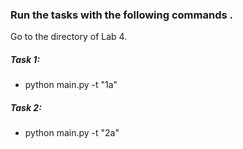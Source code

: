 ### Run the tasks with the following commands . 

Go to the directory of Lab 4.

##### Task 1:
- python main.py -t "1a" 
##### Task 2:
- python main.py -t "2a" 
  
    
     
